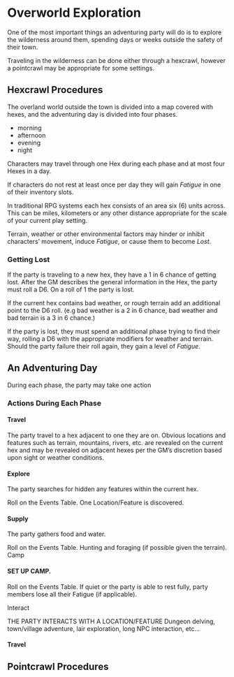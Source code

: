 # Overworld Exploration
One of the most important things an adventuring party will do is to explore the wilderness around them, spending days or weeks outside the safety of their town. 

Traveling in the wilderness can be done either through a hexcrawl, however a pointcrawl may be appropriate for some settings. 

## Hexcrawl Procedures
The overland world outside the town is divided into a map covered with hexes, and the adventuring day is divided into four phases.
- morning
- afternoon
- evening
- night

Characters may travel through one Hex during each phase and at most four Hexes in a day.  

If characters do not rest at least once per day they will gain *Fatigue* in one of their inventory slots. 

In traditional RPG systems each hex consists of an area six (6) units across. This can be miles, kilometers or any other distance appropriate for the scale of your current play setting. 

Terrain, weather or other environmental factors may hinder or inhibit characters’ movement, induce *Fatigue*, or cause them to become *Lost*. 

### Getting Lost
If the party is traveling to a new hex, they have a 1 in 6 chance of getting lost. After the GM describes the general information in the Hex, the party must roll a D6. On a roll of 1 the party is lost.  

If the current hex contains bad weather, or rough terrain add an additional point to the D6 roll. (e.g bad weather is a 2 in 6 chance, bad weather and bad terrain is a 3 in 6 chance.)

If the party is lost, they must spend an additional phase trying to find their way, rolling a D6 with the appropriate modifiers for weather and terrain. Should the party failure their roll again, they gain a level of *Fatigue*. 

## An Adventuring Day 
During each phase, the party may take one action

### Actions During Each Phase


#### Travel
The party travel to a hex adjacent to one they are on. Obvious locations and features such as terrain, mountains, rivers, etc. are revealed on the current hex and may be revealed on adjacent hexes per the GM’s discretion based upon sight or weather conditions.  


#### Explore
The party searches for hidden any features within the current hex.

Roll on the Events Table.
One Location/Feature is discovered.


#### Supply
The party gathers food and water.

Roll on the Events Table.
Hunting and foraging (if possible given the terrain).
Camp

#### SET UP CAMP.
Roll on the Events Table.
If quiet or the party is able to rest fully, party members lose all their Fatigue (if applicable).


Interact

THE PARTY INTERACTS WITH A LOCATION/FEATURE
Dungeon delving, town/village adventure, lair exploration, long NPC interaction, etc…





#### Travel

## Pointcrawl Procedures

